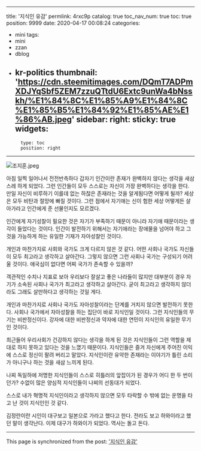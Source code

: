 
---
title: '지식인 유감'
permlink: 4rxc9p
catalog: true
toc_nav_num: true
toc: true
position: 9999
date: 2020-04-17 00:08:24
categories:
- mini
tags:
- mini
- zzan
- dblog
- kr-politics
thumbnail: 'https://cdn.steemitimages.com/DQmT7ADPmXDJYqSbf5ZEM7zzuQTtdU6Extc9unWa4bNsskh/%E1%84%8C%E1%85%A9%E1%84%8C%E1%85%B5%E1%84%92%E1%85%AE%E1%86%AB.jpeg'
sidebar:
    right:
        sticky: true
widgets:
    -
        type: toc
        position: right
---


![조지훈.jpeg](https://cdn.steemitimages.com/DQmT7ADPmXDJYqSbf5ZEM7zzuQTtdU6Extc9unWa4bNsskh/%E1%84%8C%E1%85%A9%E1%84%8C%E1%85%B5%E1%84%92%E1%85%AE%E1%86%AB.jpeg)


아침 일찍 일어나서 전전반측하다 갑자기 인간이란 존재가 완벽하지 않다는 생각을 새삼스레 하게 되었다. 그런 인간들이 모두 스스로는 자신이 가장 완벽하다는 생각을 한다. 만일 자신이 비루하기 이를데 없는 하찮은 존재라는 것을 알게됨다면 어떻게 될까? 세상은 모두 비탄과 절망에 빠질 것이다. 그런 점에서 자기애는 신이 험한 세상 어떻게든 살아가라고 인간에게 준 선물인지도 모르겠다.

인간에게 자기성찰이 필요한 것은 자기가 부족하기 때문이 아니라 자기애 때문이라는 생각이 들었다는 것이다. 인간이 발전하기 위해서는 자기애라는 장애물을 넘어야 하고 그것을 가능하게 하는 유일한 기재가 자아성찰인 것이다.

개인과 마찬가지로 사회와 국가도 크게 다르지 않은 것 같다. 어떤 사회나 국가도 자신들이 모두 최고라고 생각하고 살아간다. 그렇지 않으면 그런 사회나 국가는 구성되기 어려울 것이다. 애국심이 없다면 어찌 국가가 존속할 수 있을까?

객관적인 수치나 지표로 보아 우리보다 잘살고 좋은 나라들이 많지만 대부분이 경우 자기가 소속된 사회나 국가가 최고라고 생각하고 살아간다. 굳이 최고라고 생각하지 않더라도 그래도 살만하다고 생각하는 것일 게다.

개인과 마찬가지로 사회나 국가도 자아성찰이라는 단계를 거치지 않으면 발전하기 못한다. 사회나 국가에서 자아성찰을 하는 집단이 바로 지식인일 것이다. 그런 지식인들의 무기는 비판정신이다. 강자에 대한 비판정신과 약자에 대한 연민이 지식인의 유일한 무기인 것이다.

최근들어 우리사회가 건강하지 않다는 생각을 하게 된 것은 지식인들이 그런 역할을 제대로 하지 못하고 있다는 것을 느꼈기 때문이다. 지식인들은 즐겨 자신에게 주어진 이익에 스스로 정신이 팔려 버리고 말았다. 지식인이란 유약한 존재라는 이야기가 틀린 소리가 아니구나 하는 것을 새삼 느끼게 된다.

나찌 독일하에 저명한 지식인들이 스스로 히틀러의 앞잡이가 된 경우가 어디 한 두 번이던가? 수없이 많은 양심적 지식인들이 나찌의 선동대가 되었다.

스스로 내가 혁명적 지식인이라고 생각하지 않으면 모두 타락할 수 밖에 없는 운명을 타고 난 것이 지식인인 것 같다.

김정란이란 시인이 대구보고 일본으로 가라고 했다고 한다. 전라도 보고 하와이라고 했던 말이 생각난다. 이제 대구가 하와이가 되었다. 역사는 돌고 돈다.

- - -

This page is synchronized from the post: ['지식인 유감'](https://steemit.com/@oldstone/4rxc9p)
